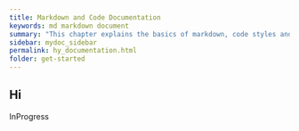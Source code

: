 ```yaml
---
title: Markdown and Code Documentation
keywords: md markdown document
summary: "This chapter explains the basics of markdown, code styles and documentation."
sidebar: mydoc_sidebar
permalink: hy_documentation.html
folder: get-started
---
```


## Hi

InProgress
